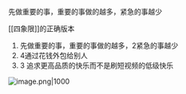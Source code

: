 先做重要的事，重要的事做的越多，紧急的事越少



[[四象限]]的正确版本

1. 先做重要的事，重要的事做的越多，2紧急的事越少
2. 4通过花钱外包给别人
3. 3 追求更高品质的快乐而不是刷短视频的低级快乐

![image.png|1000](https://imagehosting4picgo.oss-cn-beijing.aliyuncs.com/imagehosting/fix-dir%2Fpicgo%2Fpicgo-clipboard-images%2F2025%2F07%2F05%2F21-22-52-a6aefdd8987e8561ee154b09ca23dc94-202507052122432-e117ed.png)
